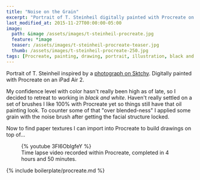 ```yaml
---
title: "Noise on the Grain"
excerpt: "Portrait of T. Steinheil digitally painted with Procreate on an iPad."
last_modified_at: 2015-11-27T00:00:00-05:00
image: 
  path: &image /assets/images/t-steinheil-procreate.jpg
  feature: *image
  teaser: /assets/images/t-steinheil-procreate-teaser.jpg
  thumb: /assets/images/t-steinheil-procreate-250.jpg
tags: [Procreate, painting, drawing, portrait, illustration, black and white, time lapse, Sktchy]
---
```


Portrait of T. Steinheil inspired by a [photograph on Sktchy](http://sktchy.com/hvnEKC). Digitally painted with Procreate on an iPad Air 2. 

My confidence level with color hasn't really been high as of late, so I decided to retreat to working in *black and white*. Haven't really settled on a set of brushes I like 100% with Procreate yet so things still have that oil painting look. To counter some of that "over blended-ness" I applied some grain with the noise brush after getting the facial structure locked.

Now to find paper textures I can import into Procreate to build drawings on top of...

<figure>
  {% youtube 3FI6OblgfeY %}
  <figcaption>Time lapse video recorded within Procreate, completed in 4 hours and 50 minutes.</figcaption>
</figure>

{% include boilerplate/procreate.md %}

